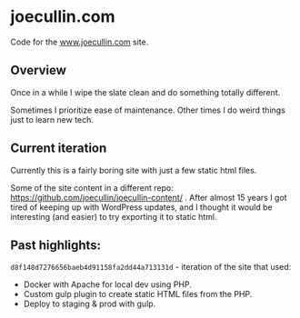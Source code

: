 # joecullin.com

Code for the www.joecullin.com site.

## Overview

Once in a while I wipe the slate clean and do something totally different.

Sometimes I prioritize ease of maintenance. Other times I do weird things just to learn new tech.

## Current iteration

Currently this is a fairly boring site with just a few static html files.

Some of the site content in a different repo: https://github.com/joecullin/joecullin-content/ . After almost 15 years I got tired of keeping up with WordPress updates, and I thought it would be interesting (and easier) to try exporting it to static html.

## Past highlights:

`d8f148d7276656baeb4d91158fa2dd44a713131d` - iteration of the site that used:
- Docker with Apache for local dev using PHP.
- Custom gulp plugin to create static HTML files from the PHP.
- Deploy to staging & prod with gulp.
